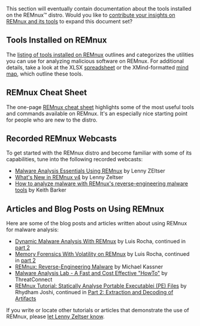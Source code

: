 This section will eventually contain documentation about the tools installed on the REMnux&trade; distro. Would you like to [contribute your insights on REMnux and its tools](../expand/contribute.md) to expand this document set?

## Tools Installed on REMnux

The [listing of tools installed on REMnux](tools.md) outlines and categorizes the utilities you can use for analyzing malicious software on REMnux. For additional details, take a look at the XLSX [spreadsheet](https://REMnux.org/remnux-tools-sheet.xlsx) or the XMind-formatted [mind map](https://REMnux.org/remnux-tools-map.xmind), which outline these tools.

## REMnux Cheat Sheet

The one-page [REMnux cheat sheet](https://zeltser.com/remnux-malware-analysis-tips/) highlights some of the most useful tools and commands available on REMnux. It's an especially nice starting point for people who are new to the distro.

## Recorded REMnux Webcasts

To get started with the REMnux distro and become familiar with some of its capabilities, tune into the following recorded webcasts:

- [Malware Analysis Essentials Using REMnux](https://www.sans.org/webcasts/malware-analysis-essentials-remnux-w-lenny-zeltser-98045) by Lenny ZEltser
- [What's New in REMnux v4](https://www.youtube.com/watch?v=4LzCr9qf5_Q) by Lenny Zeltser
- [How to analyze malware with REMnux's reverse-engineering malware tools](http://searchsecurity.techtarget.com/video/How-to-analyze-malware-with-REMnuxs-reverse-engineering-malware-tools) by Keith Barker

## Articles and Blog Posts on Using REMnux

Here are some of the blog posts and articles written about using REMnux for malware analysis:

- [Dynamic Malware Analysis With REMnux](http://countuponsecurity.com/2015/01/13/dynamic-malware-analysis-with-remnux-v5-part-1/) by Luis Rocha, continued in [part 2](http://countuponsecurity.com/2015/01/21/dynamic-malware-analysis-with-remnux-v5-part-2/)
- [Memory Forensics With Volatility on REMnux](http://countuponsecurity.com/2015/03/16/memory-forensics-with-volatility-on-remnux-v5-part-1/) by Luis Rocha, continued in [part 2](http://countuponsecurity.com/2015/03/18/memory-forensics-with-volatility-on-remnux-v5-part-2/)
- [REMnux: Reverse-Engineering Malware](http://www.techrepublic.com/blog/it-security/remnux-reverse-engineering-malware/) by Michael Kassner
- [Malware Analysis Lab - A Fast and Cost Effective "HowTo"](http://www.cybersquared.com/2012/06/malware-analysis-lab-a-fast-and-cost-effective-howto/) by ThreatConnect
- [REMnux Tutorial: Statically Analyse Portable Executablei (PE) Files](http://www.slideshare.net/RhydhamJoshi/remnux-tutorial1-statically-analyse-portable-executablepe-files) by Rhydham Joshi, continued in [Part 2: Extraction and Decoding of Artifacts](http://www.slideshare.net/RhydhamJoshi/remnux-tutorial2-extraction-and-decoding-of-artifacts)

If you write or locate other tutorials or articles that demonstrate the use of REMnux, please [let Lenny Zeltser know](https://zeltser.com/contact/).
